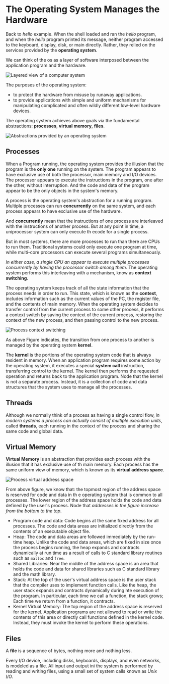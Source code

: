 # The Operating System Manages the Hardware

Back to *hello* example. When the shell loaded and ran the *hello* program, and when the *hello* program printed its message, neither program accessed to the keyboard, display, disk, or main directly. Rather, they relied on the services provided by the **operating system**.

We can think of the os as a layer of software interposed  between the application program and the hardware.

![Layered view of a computer system](https://img-blog.csdnimg.cn/20200909091601289.png)

The purposes of the operating system:

- to protect the hardware from misuse by runaway applications.
- to provide applications with simple and uniform mechanisms for manipulating complicated and often wildly different low-level hardware devices.

The operating system achieves above goals via the fundamental abstractions: **processes**,  **virtual memory**, **files**.

![Abstractions provided by an operating system](https://img-blog.csdnimg.cn/20200909092055925.png)

## Processes

When a Program running, the operating system provides the illusion that the program is the **only one** running on the system. The program appears to have exclusive use of both the processor, main memory and I/O devices. The processor appears to execute the instructions in the program, one after the other, without interruption. And the code and data of the program appear to be the only objects in the system's memory.

A process is the operating system's abstraction for a running program. Multiple processes can run **concurrently** on the same system, and each process appears to have exclusive use of the hardware.

And **concurrently** mean that the instructions of one process are interleaved with the instructions of another process. But at any point in time, a uniprocessor system can only execute th ecode for a single process.

But in most systems, there are more processes to run than there are CPUs to run them. Traditional systems could only execute one program at time, while multi-core processors can execute several programs simultaneously.

*In either case, a single CPU an appear to execute multiple processes concurrently by having the processor switch among them.* The operating system performs this interleaving with a mechanism, know as **context switching**.

The operating system keeps track of all the state information that the process needs in order to run. This state, which is known as the **context**, includes information such as the current values of the PC, the register file, and the contents of main memory. When the operating system decides to transfer control from the current process to some other process, it performs a context switch by saving the context of the current process, restoring the context of the new process, and then passing control to the new process.

![Process context switching](https://img-blog.csdnimg.cn/20200910085341212.png)

As above Figure indicates, the transition from one process to another is managed by the operating system **kernel**.

The **kernel** is the portions of the operating system code that is always resident in memory. When an application program requires some action by the operating system, it executes a special **system call** instruction, transferring control to the kernel. The kernel then performs the requested operation and returns back to the application program. Node that the kernel is not a separate process. Instead, it is a collection of code and data structures that the system uses to manage all the processes.

## Threads

Although we normally think of a process as having a single control flow, *in modern systems a process can actually consist of multiple execution units*, called **threads**, each running in the context of the process and sharing the same code and global data.

## Virtual Memory

**Virtual Memory** is an abstraction that provides each process with the illusion that it has exclusive use of th main memory. Each process has the same uniform view of memory, which is known as its **virtual address space**.

![Process virtual address space](https://img-blog.csdnimg.cn/20200910091449611.png)

From above figure, we know that: the topmost region of the address space is reserved for code and data in th e operating system that is common to all processes. The lower region of the address space holds the code and data defined by the user's process. Node that *addresses in the figure increase from the bottom to the top*.

- Program code and data: Code begins at the same fixed address for all processes. The code and data areas are initialized directly from the contents of an executable object file.
- Heap: The code and data areas are followed immediately by the run-time heap. Unlike the code and data areas, which are fixed in size once the process begins running, the heap expands and contracts dynamically at run time as a result of calls to C standard library routines such as `malloc` and `free`.
- Shared Libraries: Near the middle of the address space is an area that holds the code and data for shared libraries such as C standard library and the math library.
- Stack: At the top of the user's virtual address space is the user stack that the compiler uses to implement function calls. Like the heap, the user stack expands and contracts dynamically during hte execution of the program. In particular, each time we call a function, the stack grows; Each time we return from a function, it contracts.
- Kernel Virtual Memory: The top region of the address space is reserved for the kernel. Application programs are not allowed to read or write the contents of this area or directly call functions defined in the kernel code. Instead, they must invoke the kernel to perform these operations.

## Files

A **file** is a sequence of bytes, nothing more and nothing less.

Every I/O device, including disks, keyboards, displays, and even networks, is modeled as a file. All input and output ini the system is performed by reading and writing files, using a small set of system calls known as *Unix I/O*.
